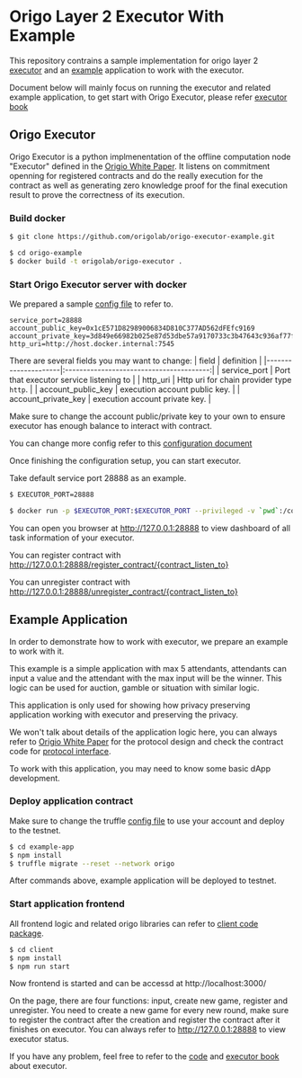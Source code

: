 # Origo Layer 2 Executor With Example
This repository contrains a sample implementation for origo layer 2 [executor](./origo-executor) and an [example](./example-app) application to work with the executor.

Document below will mainly focus on running the executor and related example application, to get start with Origo Executor, please refer [executor book](./origo-executor/executor_book/src/SUMMARY.md)

## Origo Executor
Origo Executor is a python implmenentation of the offline computation node "Executor" defined in the [Origio White Paper](https://origo.network/whitepaper). It listens on commitment openning for registered contracts and do the really execution for the contract as well as generating zero knowledge proof for the final execution result to prove the correctness of its execution.

### Build docker
```bash
$ git clone https://github.com/origolab/origo-executor-example.git
```
```bash
$ cd origo-example
$ docker build -t origolab/origo-executor .
```

### Start Origo Executor server with docker
We prepared a sample [config file](./origo-executor/executor.config) to refer to.
```
service_port=28888
account_public_key=0x1cE571D82989006834D810C377AD562dFEfc9169
account_private_key=3d849e66982b025e87d53dbe57a9170733c3b47643c936af77fcd045a3ac0fea
http_uri=http://host.docker.internal:7545
```

There are several fields you may want to change:
| field               |                definition                |
|---------------------|:----------------------------------------:|
| service_port        |  Port that executor service listening to |
| http_uri            | Http uri for chain provider type `http`. |
| account_public_key  | execution account public key.            |
| account_private_key |      execution account private key.      |

Make sure to change the account public/private key to your own to ensure executor has enough balance to interact with contract.

You can change more config refer to this [configuration document](./origo-executor/executor_book/src/gettingstarted/configuration.md)

Once finishing the configuration setup, you can start executor.

Take default service port 28888 as an example.
```bash
$ EXECUTOR_PORT=28888
```
```bash
$ docker run -p $EXECUTOR_PORT:$EXECUTOR_PORT --privileged -v `pwd`:/config -ti origolab/origo-executor ./executor_service/run_executor_service.py --config-file=/config/executor.config
```
You can open you browser at http://127.0.0.1:28888 to view dashboard of all task information of your executor.

You can register contract with http://127.0.0.1:28888/register_contract/{contract_listen_to}

You can unregister contract with http://127.0.0.1:28888/unregister_contract/{contract_listen_to}

## Example Application
In order to demonstrate how to work with executor, we prepare an example to work with it.

This example is a simple application with max 5 attendants, attendants can input a value and the attendant with the max input will be the winner. This logic can be used for auction, gamble or situation with similar logic.

This application is only used for showing how privacy preserving application working with executor and preserving the privacy.

We won't talk about details of the application logic here, you can always refer to [Origio White Paper](https://origo.network/whitepaper) for the protocol design and check the contract code for [protocol interface](./example-app/contracts/Auction.sol).

To work with this application, you may need to know some basic dApp development.

### Deploy application contract
Make sure to change the truffle [config file](./example-app/truffle.js) to use your account and deploy to the testnet.
```bash
$ cd example-app
$ npm install
$ truffle migrate --reset --network origo
```
After commands above, example application will be deployed to testnet.

### Start application frontend
All frontend logic and related origo libraries can refer to [client code package](./example-app/client).
```bash
$ cd client
$ npm install
$ npm run start
```
Now frontend is started and can be accessd at http://localhost:3000/

On the page, there are four functions: input, create new game, register and unregister. You need to create a new game for every new round, make sure to register the contract after the creation and register the contract after it finishes on executor. You can always refer to http://127.0.0.1:28888 to view executor status.

If you have any problem, feel free to refer to the [code](./origo-executor/executor) and [executor book](./origo-executor/executor_book/src/SUMMARY.md) about executor.